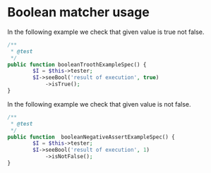 # Boolean matcher usage

In the following example we check that given value is true not false.

```php
/**
 * @test
 */
public function booleanTroothExampleSpec() {
        $I = $this->tester;
        $I->seeBool('result of execution', true)
            ->isTrue();
}
```

In the following example we check that given value is not false.

```php
/**
 * @test
 */
public function  booleanNegativeAssertExampleSpec() {
        $I = $this->tester;
        $I->seeBool('result of execution', 1)
            ->isNotFalse();
}
```